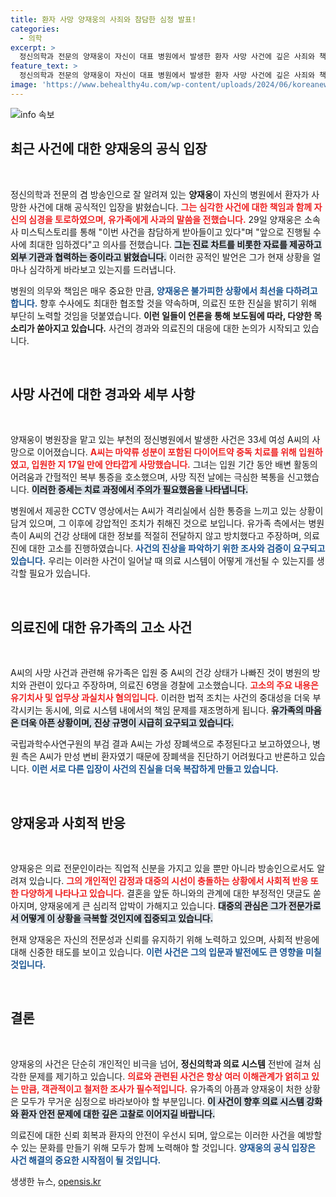 ```yaml
---
title: 환자 사망 양재웅의 사죄와 참담한 심정 발표!
categories:
  - 의학
excerpt: >
  정신의학과 전문의 양재웅이 자신이 대표 병원에서 발생한 환자 사망 사건에 깊은 사죄와 책임을 표명했다. 유가족의 고소와 함께 진행 중인 수사에 협조하며 곤혹스러운 상황에 직면한 그의 진심은 어디까지일까? 클릭해 자세한 속사정을 확인해보세요!
feature_text: >
  정신의학과 전문의 양재웅이 자신이 대표 병원에서 발생한 환자 사망 사건에 깊은 사죄와 책임을 표명했다. 유가족의 고소와 함께 진행 중인 수사에 협조하며 곤혹스러운 상황에 직면한 그의 진심은 어디까지일까? 클릭해 자세한 속사정을 확인해보세요!
image: 'https://www.behealthy4u.com/wp-content/uploads/2024/06/koreanews.jpg'
---
```


<p><img src="https://www.behealthy4u.com/wp-content/uploads/2024/06/koreanews.jpg" alt="info 속보" /></p>

<h2 data-ke-size="size26">최근 사건에 대한 양재웅의 공식 입장</h2>

<p data-ke-size="size16">&nbsp;</p>

<p>정신의학과 전문의 겸 방송인으로 잘 알려져 있는 <b>양재웅</b>이 자신의 병원에서 환자가 사망한 사건에 대해 공식적인 입장을 밝혔습니다. <b><span style="color: #ee2323;">그는 심각한 사건에 대한 책임과 함께 자신의 심경을 토로하였으며, 유가족에게 사과의 말씀을 전했습니다.</span></b> 29일 양재웅은 소속사 미스틱스토리를 통해 "이번 사건을 참담하게 받아들이고 있다"며 "앞으로 진행될 수사에 최대한 임하겠다"고 의사를 전했습니다. <b><span style="background-color: #21538527;">그는 진료 차트를 비롯한 자료를 제공하고 외부 기관과 협력하는 중이라고 밝혔습니다.</span></b> 이러한 공적인 발언은 그가 현재 상황을 얼마나 심각하게 바라보고 있는지를 드러냅니다.</p>

<p>병원의 의무와 책임은 매우 중요한 만큼, <b><span style="color: #1a5490;">양재웅은 불가피한 상황에서 최선을 다하려고 합니다.</span></b> 향후 수사에도 최대한 협조할 것을 약속하며, 의료진 또한 진실을 밝히기 위해 부단히 노력할 것임을 덧붙였습니다. <b>이런 일들이 언론을 통해 보도됨에 따라, 다양한 목소리가 쏟아지고 있습니다.</b> 사건의 경과와 의료진의 대응에 대한 논의가 시작되고 있습니다.</p>

<p data-ke-size="size16">&nbsp;</p>

<h2 data-ke-size="size26">사망 사건에 대한 경과와 세부 사항</h2>

<p data-ke-size="size16">&nbsp;</p>

<p>양재웅이 병원장을 맡고 있는 부천의 정신병원에서 발생한 사건은 33세 여성 A씨의 사망으로 이어졌습니다. <b><span style="color: #ee2323;">A씨는 마약류 성분이 포함된 다이어트약 중독 치료를 위해 입원하였고, 입원한 지 17일 만에 안타깝게 사망했습니다.</span></b> 그녀는 입원 기간 동안 배변 활동의 어려움과 간헐적인 복부 통증을 호소했으며, 사망 직전 날에는 극심한 복통을 신고했습니다. <b><span style="background-color: #21538527;">이러한 증세는 치료 과정에서 주의가 필요했음을 나타냅니다.</span></b> </p>

<p>병원에서 제공한 CCTV 영상에서는 A씨가 격리실에서 심한 통증을 느끼고 있는 상황이 담겨 있으며, 그 이후에 강압적인 조치가 취해진 것으로 보입니다. 유가족 측에서는 병원 측이 A씨의 건강 상태에 대한 정보를 적절히 전달하지 않고 방치했다고 주장하며, 의료진에 대한 고소를 진행하였습니다. <b><span style="color: #1a5490;">사건의 진상을 파악하기 위한 조사와 검증이 요구되고 있습니다.</span></b> 우리는 이러한 사건이 일어날 때 의료 시스템이 어떻게 개선될 수 있는지를 생각할 필요가 있습니다.</p>

<p data-ke-size="size16">&nbsp;</p>

<h2 data-ke-size="size26">의료진에 대한 유가족의 고소 사건</h2>

<p data-ke-size="size16">&nbsp;</p>

<p>A씨의 사망 사건과 관련해 유가족은 입원 중 A씨의 건강 상태가 나빠진 것이 병원의 방치와 관련이 있다고 주장하며, 의료진 6명을 경찰에 고소했습니다. <b><span style="color: #ee2323;">고소의 주요 내용은 유기치사 및 업무상 과실치사 혐의입니다.</span></b> 이러한 법적 조치는 사건의 중대성을 더욱 부각시키는 동시에, 의료 시스템 내에서의 책임 문제를 재조명하게 됩니다. <b><span style="background-color: #21538527;">유가족의 마음은 더욱 아픈 상황이며, 진상 규명이 시급히 요구되고 있습니다.</span></b> </p>

<p>국립과학수사연구원의 부검 결과 A씨는 가성 장폐색으로 추정된다고 보고하였으나, 병원 측은 A씨가 만성 변비 환자였기 때문에 장폐색을 진단하기 어려웠다고 반론하고 있습니다. <b><span style="color: #1a5490;">이런 서로 다른 입장이 사건의 진실을 더욱 복잡하게 만들고 있습니다.</span></b> </p>

<p data-ke-size="size16">&nbsp;</p>

<h2 data-ke-size="size26">양재웅과 사회적 반응</h2>

<p data-ke-size="size16">&nbsp;</p>

<p>양재웅은 의료 전문인이라는 직업적 신분을 가지고 있을 뿐만 아니라 방송인으로서도 알려져 있습니다. <b><span style="color: #ee2323;">그의 개인적인 감정과 대중의 시선이 충돌하는 상황에서 사회적 반응 또한 다양하게 나타나고 있습니다.</span></b> 결혼을 앞둔 하니와의 관계에 대한 부정적인 댓글도 쏟아지며, 양재웅에게 큰 심리적 압박이 가해지고 있습니다. <b><span style="background-color: #21538527;">대중의 관심은 그가 전문가로서 어떻게 이 상황을 극복할 것인지에 집중되고 있습니다.</span></b> </p>

<p>현재 양재웅은 자신의 전문성과 신뢰를 유지하기 위해 노력하고 있으며, 사회적 반응에 대해 신중한 태도를 보이고 있습니다. <b><span style="color: #1a5490;">이런 사건은 그의 입문과 발전에도 큰 영향을 미칠 것입니다.</span></b> </p>

<p data-ke-size="size16">&nbsp;</p>

<h2 data-ke-size="size26">결론</h2>

<p data-ke-size="size16">&nbsp;</p>

<p>양재웅의 사건은 단순히 개인적인 비극을 넘어, <b>정신의학과 의료 시스템</b> 전반에 걸쳐 심각한 문제를 제기하고 있습니다. <b><span style="color: #ee2323;">의료와 관련된 사건은 항상 여러 이해관계가 얽히고 있는 만큼, 객관적이고 철저한 조사가 필수적입니다.</span></b> 유가족의 아픔과 양재웅이 처한 상황은 모두가 무거운 심정으로 바라보아야 할 부분입니다. <b><span style="background-color: #21538527;">이 사건이 향후 의료 시스템 강화와 환자 안전 문제에 대한 깊은 고찰로 이어지길 바랍니다.</span></b> </p>

<p>의료진에 대한 신뢰 회복과 환자의 안전이 우선시 되며, 앞으로는 이러한 사건을 예방할 수 있는 문화를 만들기 위해 모두가 함께 노력해야 할 것입니다. <b><span style="color: #1a5490;">양재웅의 공식 입장은 사건 해결의 중요한 시작점이 될 것입니다.</span></b> </p>

<p data-ke-size="size16"></p>
생생한 뉴스, <a href="https://opensis.kr" rel="dofollow">opensis.kr</a>


